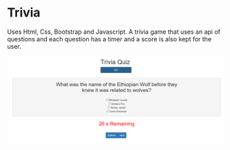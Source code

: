 # Trivia
Uses Html, Css, Bootstrap and Javascript. A trivia game that uses an api of questions and each question has a timer and a score is also kept for the user.

![](Screenshot%20(3).png)

